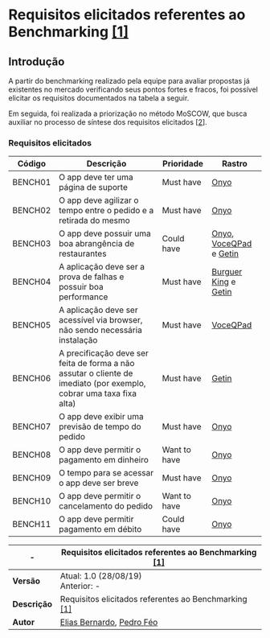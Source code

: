 # Requisitos elicitados referentes ao Benchmarking [[1]](../../seminario1/benchmarking.md)

## Introdução

A partir do benchmarking realizado pela equipe para avaliar propostas já existentes no mercado verificando seus pontos fortes e fracos, foi possível elicitar os requisitos documentados na tabela a seguir.

Em seguida, foi realizada a priorização no método MoSCOW, que busca auxiliar no processo de síntese dos requisitos elicitados [[2](../elicitacao_de_requisitos/elicitacao_de_requisitos.md)].

### Requisitos elicitados

| Código | Descrição | Prioridade | Rastro |
|--|--|--|--|
| BENCH01 | O app deve ter uma página de suporte | Must have  | [Onyo](../../seminario1/benchmarking/#onyo) |
| BENCH02 | O app deve agilizar o tempo entre o pedido e a retirada do mesmo | Must have  | [Onyo](../../seminario1/benchmarking/#onyo) |
| BENCH03 | O app deve possuir uma boa abrangência de restaurantes | Could have  | [Onyo](../../seminario1/benchmarking/#onyo), [VoceQPad](../../seminario1/benchmarking/#voceqpad) e [Getin](../../seminario1/benchmarking/#getin)|
| BENCH04 | A aplicação deve ser a prova de falhas e possuir boa performance | Must have  | [Burguer King](../../seminario1/benchmarking/#burguer-king) e [Getin](../../seminario1/benchmarking/#getin)|
| BENCH05 | A aplicação deve ser acessível via browser, não sendo necessária instalação | Must have  | [VoceQPad](../../seminario1/benchmarking/#voceqpad) |
| BENCH06 | A precificação deve ser feita de forma a não assutar o cliente de imediato (por exemplo, cobrar uma taxa fixa alta) | Must have  | [Getin](../../seminario1/benchmarking/#getin)|
| BENCH07 | O app deve exibir uma previsão de tempo do pedido | Must have  | [Onyo](../../seminario1/benchmarking/#onyo) |
| BENCH08 | O app deve permitir o pagamento em dinheiro | Want to have  | [Onyo](../../seminario1/benchmarking/#onyo) |
| BENCH09 | O tempo para se acessar o app deve ser breve | Must have  | [Onyo](../../seminario1/benchmarking/#onyo) |
| BENCH10 | O app deve permitir o cancelamento do pedido | Want to have  | [Onyo](../../seminario1/benchmarking/#onyo) |
| BENCH11 | O app deve permitir pagamento em débito | Could have  | [Onyo](../../seminario1/benchmarking/#onyo) |



| **-** | **Requisitos elicitados referentes ao Benchmarking [[1]](../../seminario1/benchmarking.md)** |
|--|--|
| **Versão** | Atual: 1.0 (28/08/19) <br> Anterior: - |
| **Descrição** | Requisitos elicitados referentes ao Benchmarking [[1]](../../seminario1/benchmarking.md)  |
| **Autor** | [Elias Bernardo](https://github.com/ebmm01), [Pedro Féo](https://github.com/Phe0)  |


